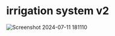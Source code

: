 # irrigation system v2


![Screenshot 2024-07-11 181110](https://github.com/ssemsOfficial/SmartFarming/assets/84194047/bb77c1a5-edb8-4480-b582-1fe2d0be71ae)
